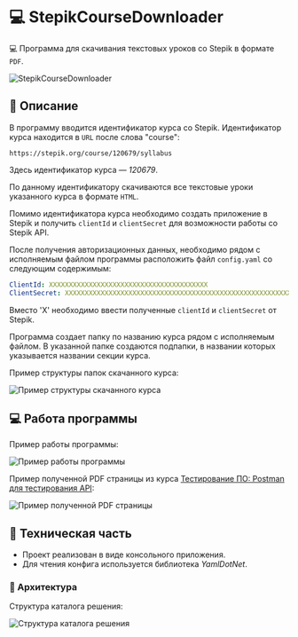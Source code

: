 # 💻 StepikCourseDownloader

💻 Программа для скачивания текстовых уроков со Stepik в формате `PDF`.

![StepikCourseDownloader](https://github.com/snikitin-de/StepikCourseDownloader/assets/25394427/c438dfb2-bdc9-4d76-908e-496b0c562f34)

## 📄 Описание

В программу вводится идентификатор курса со Stepik. Идентификатор курса находится в `URL` после слова "course":

`https://stepik.org/course/120679/syllabus`

Здесь идентификатор курса — *120679*.

По данному идентификатору скачиваются все текстовые уроки указанного курса в формате `HTML`.

Помимо идентификатора курса необходимо создать приложение в Stepik и получить `clientId` и `clientSecret` для возможности работы со Stepik API.

После получения авторизационных данных, необходимо рядом с исполняемым файлом программы расположить файл `config.yaml` со следующим содержимым:

```yaml
ClientId: XXXXXXXXXXXXXXXXXXXXXXXXXXXXXXXXXXXXXXXX
ClientSecret: XXXXXXXXXXXXXXXXXXXXXXXXXXXXXXXXXXXXXXXXXXXXXXXXXXXXXXXXXXXXXXXXXXXXXXXXXXXXXXXXXXXXXXXXXXXXXXXXXXXXXXXXXXXXXXXXXXXXXXXXXXXXXXXX
```

Вместо 'X' необходимо ввести полученные `clientId` и `clientSecret` от Stepik.

Программа создает папку по названию курса рядом с исполняемым файлом. В указанной папке создаются подпапки, в названии которых указывается названии секции курса.

Пример структуры папок скачанного курса:

![Пример структуры скачанного курса](https://github.com/snikitin-de/StepikCourseDownloader/assets/25394427/493f50ea-a549-4431-a5bc-9e63c13be5b5)

## 💻 Работа программы

Пример работы программы:

![Пример работы программы](https://github.com/snikitin-de/StepikCourseDownloader/assets/25394427/fab592c8-ea9c-4926-b0d6-454d5ad2d83d)

Пример полученной PDF страницы из курса [Тестирование ПО: Postman для тестирования API](https://stepik.org/lesson/746806/step/3?unit=748617):

![Пример полученной PDF страницы](https://github.com/snikitin-de/StepikCourseDownloader/assets/25394427/52883beb-e6d3-4013-8702-164b843ab290)

## 🔧 Техническая часть

* Проект реализован в виде консольного приложения.
* Для чтения конфига используется библиотека *YamlDotNet*.

### 🧩 Архитектура

Структура каталога решения:

![Структура каталога решения](https://github.com/snikitin-de/StepikCourseDownloader/assets/25394427/f0cedba1-55fd-4042-b7f1-6e84b4fe78c3)

